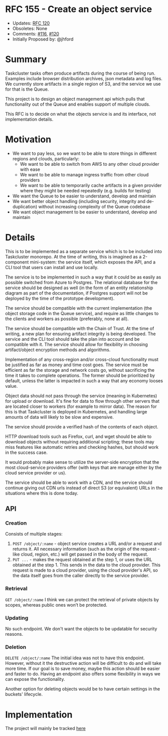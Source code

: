 # RFC 155 - Create an object service
* Updates: [RFC 120](https://github.com/taskcluster/taskcluster-rfcs/blob/master/rfcs/0120-artifact-service.md)
* Obsoletes: None
* Comments: [#116](https://github.com/taskcluster/taskcluster-rfcs/pull/116), [#120](https://github.com/taskcluster/taskcluster-rfcs/pull/120)
* Initially Proposed by: @jhford

# Summary
Taskcluster tasks often produce artifacts during the course of being run.
Examples include browser distribution archives, json metadata and log files.
We currently store artifacts in a single region of S3, and the service we use for that is the Queue.  

This project is to design an object management api which pulls that functionality 
out of the Queue and enables support of multiple clouds.

This RFC is to decide on what the objects service is and its interface, not
implementation details.

# Motivation

* We want to pay less, so we want to be able to store things in different regions and clouds, particularly:
  * We want to be able to switch from AWS to any other cloud provider with ease
  * We want to be able to manage ingress traffic from other cloud providers
  * We want to be able to temporarily cache artifacts in a given provider where they might be needed repeatedly (e.g. builds for testing)
* We want the Queue to be easier to understand, develop and maintain
* We want better object handling (including security, integrity and de-duplication) without
increasing complexity of the Queue codebase
* We want object management to be easier to understand, develop and maintain

# Details

This is to be implemented as a separate service which is to be included into Taskcluster monorepo.
At the time of writing, this is imagined as a 2-component mini-system: the service itself, which exposes the API,
and a CLI tool that users can install and use locally.

The service is to be implemented in such a way that it could be as easily as possible switched from Azure to Postgres.
The relational database for the service should be designed as well (in the form of an entity relationship diagram as part
of the documentation, if Postgres support will not be deployed by the time of the prototype development).

The service should be compatible with the current implementation (the object storage code in the Queue service), 
and require as little changes to the clients and workers as possible (preferably, none at all).

The service should be compatible with the Chain of Trust. At the time of writing, a new plan for ensuring artifact 
integrity is being developed. The service and the CLI tool should take the plan into account and be compatible with it.
The service should allow for flexibility in choosing artifact/object encryption methods and algorithms.

Implementation of any cross-region and/or cross-cloud functionality must be justified as far as money and time cost goes.
The service must be efficient as far the storage and network costs go, without sacrificing the time it takes to complete operations.
The former should be prioritized by default, unless the latter is impacted in such a way that any economy looses value.

Object data should not pass through the service (meaning in Kubernetes) for upload or download. 
It's fine for data to flow through other servers that are located closer to workers (for example to mirror data).
The reason for this is that Taskcluster is deployed in Kubernetes, and handling large amounts of data will likely to be slow and expensive.

The service should provide a verified hash of the contents of each object.

HTTP download tools such as Firefox, curl, and wget should be able to download objects without requiring additional scripting; 
these tools may miss features like automatic retries and checking hashes, but should work in the success case.

It would probably make sense to utilize the server-side encryption that the most cloud-service providers offer
(with keys that are manage either by the cloud service provider or us).

The service should be able to work with a CDN, and the service should continue giving out CDN urls instead of direct S3 
(or equivalent) URLs in the situations where this is done today.

## API

### Creation
Consists of multiple stages:
1. `POST /object/:name` - object service creates a URL and/or a request and returns it. 
All necessary information (such as the origin of the request - like cloud, region, etc.) will get passed in the body of the request.
2. `PUT ...` - makes the request obtained at the step 1, or uses the URL obtained at the step 1. This sends in the data to the cloud provider.
This request is made to a cloud provider, using the cloud provider's API, so the data itself goes from the caller directly to the service provider.

### Retrieval
`GET /object/:name`
I think we can protect the retrieval of private objects by scopes, whereas public ones won’t be protected.

### Updating
No such endpoint. We don't want the objects to be updatable for security reasons.

### Deletion
`DELETE /object/:name`
The initial idea was not to have this endpoint. However, without it the destructive action will be difficult to do and will take more time. 
If our goal is to save money, maybe this action should be easier and faster to do. Having an endpoint also offers some flexibility
in ways we can expose the functionality.

Another option for deleting objects would be to have certain settings in the buckets' lifecycle.

# Implementation

The project will mainly be tracked [here](https://github.com/taskcluster/taskcluster/projects/5)